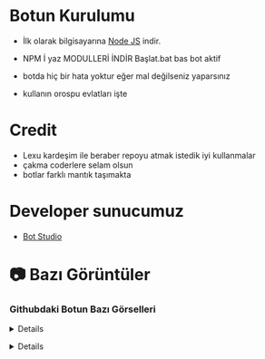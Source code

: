  # Botun Kurulumu


- İlk olarak bilgisayarına [Node JS](https://nodejs.org/en/) indir.

- NPM İ yaz MODULLERİ İNDİR Başlat.bat bas bot aktif
- botda hiç bir hata yoktur eğer mal değilseniz yaparsınız
- kullanın orospu evlatları işte

# Credit

- Lexu kardeşim ile beraber repoyu atmak istedik iyi kullanmalar
- çakma coderlere selam olsun
- botlar farklı mantık taşımakta

# Developer sunucumuz

- [Bot Studio](https://discord.gg/botstudios)


# 📷 Bazı Görüntüler

### Githubdaki Botun Bazı Görselleri
<details>

![image](https://cdn.discordapp.com/attachments/1197997939608535102/1206727356287557653/image.png?ex=65dd0f6d&is=65ca9a6d&hm=da6c0d3a2d4897ffce490919987b086b268e2d3db796353b76fee554456381e7&)
![image](https://cdn.discordapp.com/attachments/1197997796125593742/1206728720493182976/image.png?ex=65dd10b2&is=65ca9bb2&hm=17cbb85568ccbfc6fcc2a149832caf423beedb198dfa9bfee793756ced1d0c67&)
![image](https://cdn.discordapp.com/attachments/1197997796125593742/1206729606984503327/image.png?ex=65dd1186&is=65ca9c86&hm=00ce71ee48465e97af7ebfcb54fa765b30c8a055c1fc90f9d466b5fb55c2f413&)
![image](https://cdn.discordapp.com/attachments/1197997796125593742/1206730248259903539/image.png?ex=65dd121f&is=65ca9d1f&hm=de9bc8cedaa1b0bb523215d71a3477ac5968615d99295166e7f587b3c3496cf4&)
![image](https://cdn.discordapp.com/attachments/1197997796125593742/1206730412374884433/image.png?ex=65dd1246&is=65ca9d46&hm=eecd013017d91821edf8e3f51979c8be22a88321ab7032b6b1072d8b3746fde0&)
![image](https://cdn.discordapp.com/attachments/1197997796125593742/1206730505857409065/image.png?ex=65dd125c&is=65ca9d5c&hm=2e0ddf1ad6da7b8ebe555b5e6d79076323cead98c820ed2910e57416a03d9b3a&)</details>
<details>
 
</sikem>
